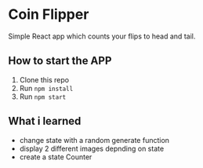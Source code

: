 Coin Flipper
=========================================

Simple React app which counts your flips to head and tail.

How to start the APP
----------------------------

1. Clone this repo
2. Run `npm install`
3. Run `npm start`


What i learned
----------------------------

* change state with a random generate function 
* display 2 different images depnding on state
* create a state Counter



